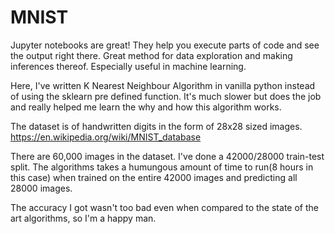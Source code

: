 # MNIST

Jupyter notebooks are great! They help you execute parts of code and see the output right there. Great method for data exploration and making inferences thereof. Especially useful in machine learning.

Here, I've written K Nearest Neighbour Algorithm in vanilla python instead of using the sklearn pre defined function. It's much slower but does the job and really helped me learn the why and how this algorithm works.

The dataset is of handwritten digits in the form of 28x28 sized images. 
https://en.wikipedia.org/wiki/MNIST_database

There are 60,000 images in the dataset. I've done a 42000/28000 train-test split.
The algorithms takes a humungous amount of time to run(8 hours in this case) when trained on the entire 42000 images and predicting all 28000 images.

The accuracy I got wasn't too bad even when compared to the state of the art algorithms, so I'm a happy man.
